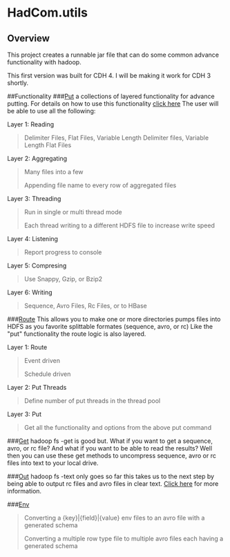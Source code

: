 # HadCom.utils
## Overview
This project creates a runnable jar file that can do some common advance functionality with hadoop.

This first version was built for CDH 4.  I will be making it work for CDH 3 shortly.

##Functionality
###[Put](hadcom.utils/wiki/Put-in-detail)
a collections of layered functionality for advance putting.  For details on how to use this functionality [click here](hadcom.utils/wiki/Put-in-detail) The user will be able to use all the following:


Layer 1: Reading
>Delimiter Files, Flat Files, Variable Length Delimiter files, Variable Length Flat Files

Layer 2: Aggregating
>Many files into a few
>
>Appending file name to every row of aggregated files

Layer 3: Threading
>Run in single or multi thread mode
>
>Each thread writing to a different HDFS file to increase write speed

Layer 4: Listening
>Report progress to console

Layer 5: Compresing
>Use Snappy, Gzip, or Bzip2

Layer 6: Writing
>Sequence, Avro Files, Rc Files, or to HBase

###[Route](hadcom.utils/wiki/Route-in-detail)
This allows you to make one or more directories pumps files into HDFS as you favorite splittable formates (sequence, avro, or rc)  Like the "put" functionality the route logic is also layered.

Layer 1: Route
>Event driven
>
>Schedule driven

Layer 2: Put Threads
>Define number of put threads in the thread pool

Layer 3: Put
>Get all the functionality and options from the above put command

###[Get](hadcom.utils/wiki/Get-in-detail)
hadoop fs -get is good but.  What if you want to get a sequence, avro, or rc file?  And what if you want to be able to read the results?  Well then you can use these get methods to uncompress sequence, avro or rc files into text to your local drive.

###[Out](hadcom.utils/wiki/Out-in-detail)
hadoop fs -text only goes so far this takes us to the next step by being able to output rc files and avro files in clear text.  [Click here](hadcom.utils/wiki/Out-in-detail) for more information.

###[Env](hadcom.utils/wiki/ENV-in-detail)
>Converting a {key}|{field}|{value} env files to an avro file with a generated schema
>
>Converting a multiple row type file to multiple avro files each having a generated schema
